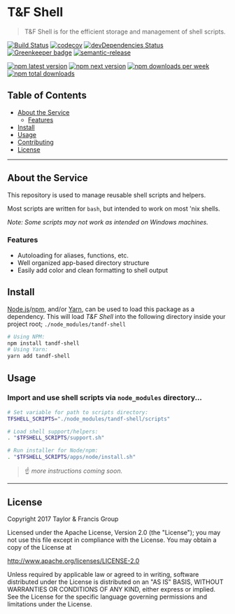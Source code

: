 # T&F Shell

> T&F Shell is for the efficient storage and management of shell scripts.

[![Build Status](https://travis-ci.org/tandfgroup/tandf-shell.svg?branch=master)](https://travis-ci.org/tandfgroup/tandf-shell) [![codecov](https://codecov.io/gh/tandfgroup/tandf-shell/branch/master/graph/badge.svg)](https://codecov.io/gh/tandfgroup/tandf-shell) [![devDependencies Status](https://david-dm.org/tandfgroup/tandf-shell/dev-status.svg)](https://david-dm.org/tandfgroup/tandf-shell?type=dev) [![Greenkeeper badge](https://badges.greenkeeper.io/tandfgroup/tandf-shell.svg)](https://greenkeeper.io/) [![semantic-release](https://img.shields.io/badge/%20%20%F0%9F%93%A6%F0%9F%9A%80-semantic--release-e10079.svg)](https://github.com/semantic-release/semantic-release)

[![npm latest version](https://img.shields.io/npm/v/tandf-shell/latest.svg)](https://www.npmjs.com/package/tandf-shell) [![npm next version](https://img.shields.io/npm/v/tandf-shell/next.svg)](https://www.npmjs.com/package/tandf-shell) [![npm downloads per week](https://img.shields.io/npm/dw/tandf-shell.svg)](https://www.npmjs.com/package/tandf-shell) [![npm total downloads](https://img.shields.io/npm/dt/tandf-shell.svg)](https://www.npmjs.com/package/tandf-shell)

## Table of Contents

- [About the Service](#about)
  - [Features](#features)
- [Install](#install)
- [Usage](#usage)
- [Contributing](CONTRIBUTING.md)
- [License](#license)

---

## About the Service <a id="about"></a>

This repository is used to manage reusable shell scripts and helpers.

Most scripts are written for `bash`, but intended to work on most 'nix shells.

*Note: Some scripts may not work as intended on Windows machines.*

### Features <a id="features"></a>

- Autoloading for aliases, functions, etc.
- Well organized app-based directory structure
- Easily add color and clean formatting to shell output

## Install <a id="install"></a>

[Node.js](https://nodejs.org/)/[npm](https://www.npmjs.com/), and/or [Yarn](https://yarnpkg.com/),
can be used to load this package as a dependency. This will load _T&F Shell_ into
the following directory inside your project root; `./node_modules/tandf-shell`

```bash
# Using NPM:
npm install tandf-shell
# Using Yarn:
yarn add tandf-shell
```

## Usage <a id="usage"></a>

### Import and use shell scripts via `node_modules` directory...

```bash
# Set variable for path to scripts directory:
TFSHELL_SCRIPTS="./node_modules/tandf-shell/scripts"

# Load shell support/helpers:
. "$TFSHELL_SCRIPTS/support.sh"

# Run installer for Node/npm:
. "$TFSHELL_SCRIPTS/apps/node/install.sh"
```

> :point_up: _more instructions coming soon._

---

## License <a id="license"></a>

Copyright 2017 Taylor & Francis Group

Licensed under the Apache License, Version 2.0 (the "License");
you may not use this file except in compliance with the License.
You may obtain a copy of the License at

<http://www.apache.org/licenses/LICENSE-2.0>

Unless required by applicable law or agreed to in writing, software
distributed under the License is distributed on an "AS IS" BASIS,
WITHOUT WARRANTIES OR CONDITIONS OF ANY KIND, either express or implied.
See the License for the specific language governing permissions and
limitations under the License.
